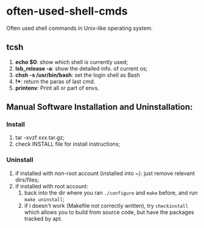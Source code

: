 # often-used-shell-cmds
Often used shell commands in Unix-like operating system.
## tcsh
1. **echo $0**: show which shell is currently used;
2. **lsb_release -a**: show the detailed info. of current os;
3. **chsh -s /usr/bin/bash**: set the login shell as Bash
4. **!\***: return the paras of last cmd.
5. **printenv**: Print all or part of envs.
## Manual Software Installation and Uninstallation:
### Install
1. tar -xvzf xxx.tar.gz;
2. check INSTALL file for install instructions;
### Uninstall
1. if installed with non-root account (installed into ~): just remove relevant dirs/files;
2. if installed with root account:
   1. back into the dir where you ran ```./configure``` and ```make``` before, and run ```make uninstall```;
   2. if i doesn't work (Makefile not correctly written), try ```checkinstall``` which allows you
       to build from source code, but have the packages tracked by apt.      
